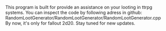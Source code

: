 This program is built for provide an assistance on your looting in ttrpg systems. 
You can inspect the code by following adress in github: RandomLootGenerator/RandomLootGenerator/RandomLootGenerator.cpp
By now, it's only for fallout 2d20. 
Stay tuned for new updates.
